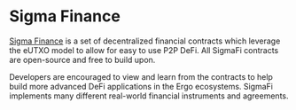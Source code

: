 # Sigma Finance

[Sigma Finance](https://github.com/K-Singh/Sigma-Finance) is a set of decentralized financial contracts which leverage the eUTXO model to allow for easy to use P2P DeFi. All SigmaFi contracts are open-source and free to build upon. 

Developers are encouraged to view and learn from the contracts to help build more advanced DeFi applications in the Ergo ecosystems. SigmaFi implements many different real-world financial instruments and agreements.